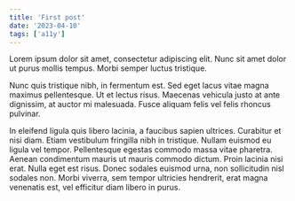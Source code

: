 ```yaml
---
title: 'First post'
date: '2023-04-10'
tags: ['a11y']
---
```


Lorem ipsum dolor sit amet, consectetur adipiscing elit. Nunc sit amet dolor ut purus mollis tempus. Morbi semper luctus tristique.

Nunc quis tristique nibh, in fermentum est. Sed eget lacus vitae magna maximus pellentesque. Ut et lectus risus. Maecenas vehicula justo at ante dignissim, at auctor mi malesuada. Fusce aliquam felis vel felis rhoncus pulvinar.

In eleifend ligula quis libero lacinia, a faucibus sapien ultrices. Curabitur et nisi diam. Etiam vestibulum fringilla nibh in tristique. Nullam euismod eu ligula vel tempor. Pellentesque egestas commodo massa vitae pharetra. Aenean condimentum mauris ut mauris commodo dictum. Proin lacinia nisi erat. Nulla eget est risus. Donec sodales euismod urna, non sollicitudin nisl sodales non. Morbi viverra, sem tempor ultricies hendrerit, erat magna venenatis est, vel efficitur diam libero in purus.
